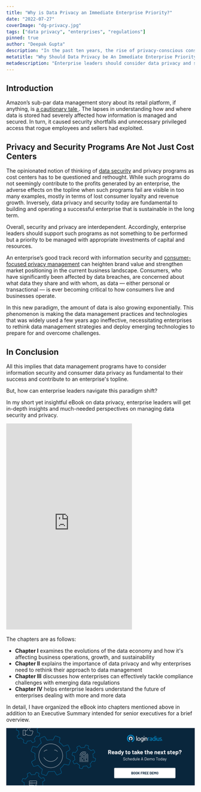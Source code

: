```yaml
---
title: "Why is Data Privacy an Immediate Enterprise Priority?"
date: "2022-07-27"
coverImage: "dg-privacy.jpg"
tags: ["data privacy", "enterprises", "regulations"]
pinned: true 
author: "Deepak Gupta"
description: "In the past ten years, the rise of privacy-conscious consumers and emerging data regulations have compelled enterprises to prioritize their data management programs. Read more to learn how data privacy has become an enterprise priority."
metatitle: "Why Should Data Privacy be An Immediate Enterprise Priority?"
metadescription: "Enterprise leaders should consider data privacy and security programs more than cost centers since they're fundamental to sustainable business operations."
--- 
```


## Introduction

Amazon’s sub-par data management story about its retail platform, if anything, is <a rel="nofollow" href="https://www.wired.com/story/amazon-failed-to-protect-your-data-investigation/"> a cautionary tale </a>. The lapses in understanding how and where data is stored had severely affected how information is managed and secured. In turn, it caused security shortfalls and unnecessary privileged access that rogue employees and sellers had exploited.


## Privacy and Security Programs Are Not Just Cost Centers

The opinionated notion of thinking of [data security](https://www.loginradius.com/security/) and privacy programs as cost centers has to be questioned and rethought. While such programs do not seemingly contribute to the profits generated by an enterprise, the adverse effects on the topline when such programs fail are visible in too many examples, mostly in terms of lost consumer loyalty and revenue growth. Inversely, data privacy and security today are fundamental to building and operating a successful enterprise that is sustainable in the long term.

Overall, security and privacy are interdependent. Accordingly, enterprise leaders should support such programs as not something to be performed but a priority to be managed with appropriate investments of capital and resources.

An enterprise’s good track record with information security and [consumer-focused privacy management](https://www.loginradius.com/blog/identity/digital-privacy-best-practices/) can heighten brand value and strengthen market positioning in the current business landscape. Consumers, who have significantly been affected by data breaches, are concerned about what data they share and with whom, as data — either personal or transactional — is ever becoming critical to how consumers live and businesses operate.

In this new paradigm, the amount of data is also growing exponentially. This phenomenon is making the data management practices and technologies that was widely used a few years ago ineffective, necessitating enterprises to rethink data management strategies and deploy emerging technologies to prepare for and overcome challenges.


## In Conclusion

All this implies that data management programs have to consider information security and consumer data privacy as fundamental to their success and contribute to an enterprise's topline.

But, how can enterprise leaders navigate this paradigm shift?

In my short yet insightful eBook on data privacy, enterprise leaders will get in-depth insights and much-needed perspectives on managing data security and privacy.



<iframe type="text/html" sandbox="allow-scripts allow-same-origin allow-popups" width="336" height="550" frameborder="0" allowfullscreen style="max-width:100%" src="https://read.amazon.in/kp/card?asin=B0B5XPD468&preview=inline&linkCode=kpe&ref_=cm_sw_r_kb_dp_0DF4A46STSXK732QTDAE" ></iframe>


The chapters are as follows:



* **Chapter I** examines the evolutions of the data economy and how it's affecting business operations, growth, and sustainability
* **Chapter II** explains the importance of data privacy and why enterprises need to rethink their approach to data management
* **Chapter III** discusses how enterprises can effectively tackle compliance challenges with emerging data regulations
* **Chapter IV** helps enterprise leaders understand the future of enterprises dealing with more and more data

In detail, I have organized the eBook into chapters mentioned above in addition to an Executive Summary intended for senior executives for a brief overview.


[![book-a-demo-loginradius](../../assets/book-a-demo-loginradius.png)](https://www.loginradius.com/book-a-demo/)

